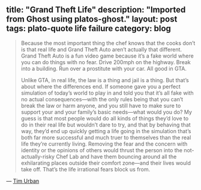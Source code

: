 title: "Grand Theft Life"
description: "Imported from Ghost using platos-ghost."
layout: post
tags: plato-quote life failure
category: blog
---

> Because the most important thing the chef knows that the cooks don’t is that real life and Grand Theft Auto aren’t actually that different. Grand Theft Auto is a fun video game because it’s a fake world where you can do things with no fear. Drive 200mph on the highway. Break into a building. Run over a prostitute with your car. All good in GTA.
>
> Unlike GTA, in real life, the law is a thing and jail is a thing. But that’s about where the differences end. If someone gave you a perfect simulation of today’s world to play in and told you that it’s all fake with no actual consequences—with the only rules being that you can’t break the law or harm anyone, and you still have to make sure to support your and your family’s basic needs—what would you do? My guess is that most people would do all kinds of things they’d love to do in their real life but wouldn’t dare to try, and that by behaving that way, they’d end up quickly getting a life going in the simulation that’s both far more successful and much truer to themselves than the real life they’re currently living. Removing the fear and the concern with identity or the opinions of others would thrust the person into the not-actually-risky Chef Lab and have them bouncing around all the exhilarating places outside their comfort zone—and their lives would take off. That’s the life irrational fears block us from.

&mdash; [Tim Urban](https://waitbutwhy.com/2015/11/the-cook-and-the-chef-musks-secret-sauce.html)
